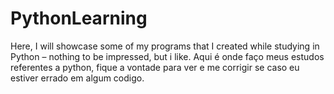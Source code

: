 # PythonLearning
Here, I will showcase some of my programs that I created while studying in Python – nothing to be impressed,  but i like.
Aqui é onde faço meus estudos referentes a python, fique a vontade para ver e me corrigir se caso eu estiver errado em algum codigo.

